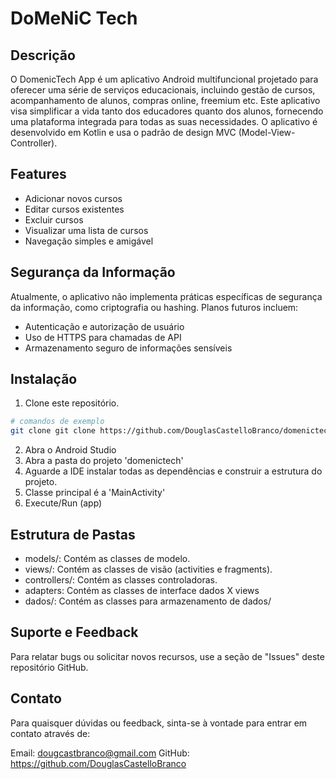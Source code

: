 # DoMeNiC Tech

## Descrição

O DomenicTech App é um aplicativo Android multifuncional projetado para oferecer uma série de serviços educacionais, incluindo gestão de cursos, acompanhamento de alunos, compras online, freemium etc. Este aplicativo visa simplificar a vida tanto dos educadores quanto dos alunos, fornecendo uma plataforma integrada para todas as suas necessidades.
O aplicativo é desenvolvido em Kotlin e usa o padrão de design MVC (Model-View-Controller).

## Features

- Adicionar novos cursos
- Editar cursos existentes
- Excluir cursos
- Visualizar uma lista de cursos
- Navegação simples e amigável

## Segurança da Informação
Atualmente, o aplicativo não implementa práticas específicas de segurança da informação, como criptografia ou hashing. Planos futuros incluem:

- Autenticação e autorização de usuário
- Uso de HTTPS para chamadas de API
- Armazenamento seguro de informações sensíveis

## Instalação

1. Clone este repositório.

```bash
# comandos de exemplo
git clone git clone https://github.com/DouglasCastelloBranco/domenictech.git
```

2. Abra o Android Studio
3. Abra a pasta do projeto 'domenictech'
4. Aguarde a IDE instalar todas as dependências e construir a estrutura do projeto.
5. Classe principal é a 'MainActivity'
6. Execute/Run (app)

## Estrutura de Pastas
- models/: Contém as classes de modelo.
- views/: Contém as classes de visão (activities e fragments).
- controllers/: Contém as classes controladoras.
- adapters: Contém as classes de interface dados X views
- dados/: Contém as classes para armazenamento de dados/

## Suporte e Feedback
Para relatar bugs ou solicitar novos recursos, use a seção de "Issues" deste repositório GitHub.

## Contato
Para quaisquer dúvidas ou feedback, sinta-se à vontade para entrar em contato através de:

Email: dougcastbranco@gmail.com
GitHub: https://github.com/DouglasCastelloBranco